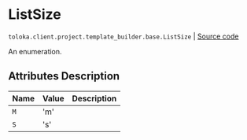 # ListSize
`toloka.client.project.template_builder.base.ListSize` | [Source code](https://github.com/Toloka/toloka-kit/blob/v1.2.3/src/client/project/template_builder/base.py#L223)

An enumeration.

## Attributes Description

| Name | Value | Description |
| :------| :-----------| :----------| 
`M`|'m'|
`S`|'s'|
